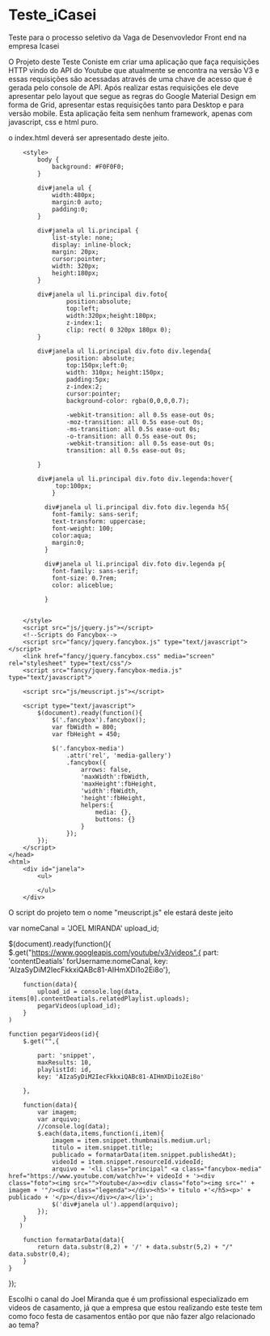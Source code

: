 # Teste_iCasei
Teste para o processo seletivo da Vaga de Desenvovledor Front end na empresa Icasei


O Projeto deste Teste Coniste em criar uma aplicação que faça requisições HTTP vindo do API do Youtube que atualmente se encontra na versão V3 
e essas requisições são acessadas através de uma chave de acesso que é gerada pelo console de API. Após realizar estas requisições ele deve 
apresentar pelo layout que segue as regras do Google Material Design em forma de Grid, apresentar estas requisições tanto para Desktop
e para versão mobile. Esta aplicação feita sem nenhum framework, apenas com javascript, css e html puro. 


o index.html deverá ser apresentado deste jeito.

<html lang="pt">
    <head>
        <title>Galeria de Videos </title>
        <meta charset="utf-8">
        <meta name="viewport" content="width=device-width, initial-scale=1, maximum-scale=1">
        
        <style>
            body {
                background: #F0F0F0;
            }
            
            div#janela ul {
                width:480px;
                margin:0 auto;
                padding:0;
            }
            
            div#janela ul li.principal {
                list-style: none;
                display: inline-block;
                margin: 20px;
                cursor:pointer;
                width: 320px;
                height:180px;
            }   

            div#janela ul li.principal div.foto{
                    position:absolute;
                    top:left;
                    width:320px;height:180px;
                    z-index:1;
                    clip: rect( 0 320px 180px 0);
            }

            div#janela ul li.principal div.foto div.legenda{
                    position: absolute;
                    top:150px;left:0;
                    width: 310px; height:150px;
                    padding:5px;
                    z-index:2;
                    cursor:pointer;
                    background-color: rgba(0,0,0,0.7);

                    -webkit-transition: all 0.5s ease-out 0s;
                    -moz-transition: all 0.5s ease-out 0s;
                    -ms-transition: all 0.5s ease-out 0s;
                    -o-transition: all 0.5s ease-out 0s;
                    -webkit-transition: all 0.5s ease-out 0s;
                    transition: all 0.5s ease-out 0s;

            }

            div#janela ul li.principal div.foto div.legenda:hover{
                 top:100px;   
                }

              div#janela ul li.principal div.foto div.legenda h5{
                font-family: sans-serif;
                text-transform: uppercase;
                font-weight: 100;
                color:aqua;
                margin:0;
              }

              div#janela ul li.principal div.foto div.legenda p{
                font-family: sans-serif;
                font-size: 0.7rem;
                color: aliceblue;

              }

            
        </style>
        <script src="js/jquery.js"></script>  
        <!--Scripts do Fancybox-->
        <script src="fancy/jquery.fancybox.js" type="text/javascript"></script>
        <link href="fancy/jquery.fancybox.css" media="screen" rel="stylesheet" type="text/css"/>
        <script src="fancy/jquery.fancybox-media.js" type="text/javascript">

        <script src="js/meuscript.js"></script>

        <script type="text/javascript">
            $(document).ready(function(){
                $('.fancybox').fancybox();
                var fbWidth = 800;
                var fbHeight = 450;

                $('.fancybox-media')
                    .attr('rel', 'media-gallery')
                    .fancybox({
                        arrows: false,
                        'maxWidth':fbWidth,
                        'maxHeight':fbHeight,
                        'width':fbWidth,
                        'height':fbHeight,
                        helpers:{
                            media: {},
                            buttons: {}
                        }
                    });
            });
        </script>
    </head>
    <html>
        <div id="janela">
            <ul>
            
            </ul>
        </div>

        
    
</html>



O script do projeto tem o nome "meuscript.js" ele estará deste jeito

var nomeCanal = 'JOEL MIRANDA'
upload_id; 

$(document).ready(function(){
	$.get("https://www.googleapis.com/youtube/v3/videos",{
		part: 'contentDeatials'
		forUsername:nomeCanal,
		key: 'AIzaSyDiM2IecFkkxiQABc81-AIHmXDi1o2Ei8o'},

		function(data){
			upload_id = console.log(data, items[0].contentDeatials.relatedPlaylist.uploads);
			pegarVideos(upload_id);
		}
	)

	function pegarVideos(id){
		$.get("",{

			part: 'snippet',
			maxResults: 10,
			playlistId: id,
			key: 'AIzaSyDiM2IecFkkxiQABc81-AIHmXDi1o2Ei8o'

		},

		function(data){
			var imagem;
			var arquivo;
			//console.log(data);
			$.each(data,items,function(i,item){
				imagem = item.snippet.thumbnails.medium.url;
				titulo = item.snippet.title;
				publicado = formatarData(item.snippet.publishedAt);
				videoId = item.snippet.resourceId.videoId;
				arquivo = '<li class="principal" <a class="fancybox-media" href="https://www.youtube.com/watch?v='+ videoId + '><div class="foto"><img src="">Youtube</a>><div class="foto"><img src="' + imagem + '"/><div class="legenda"></div><h5>'+ titulo +'</h5><p>' + publicado + '</p></div></div></a></li>';
				$('div#janela ul').append(arquivo);
			});
		}
	   )

		function formatarData(data){
			return data.substr(8,2) + '/' + data.substr(5,2) + "/" data.substr(0,4);		
		}
	}
});



Escolhi o canal do Joel Miranda que é um profissional especializado em videos de casamento, já que a empresa que estou realizando este teste 
tem como foco festa de casamentos então por que não fazer algo relacionado ao tema?








